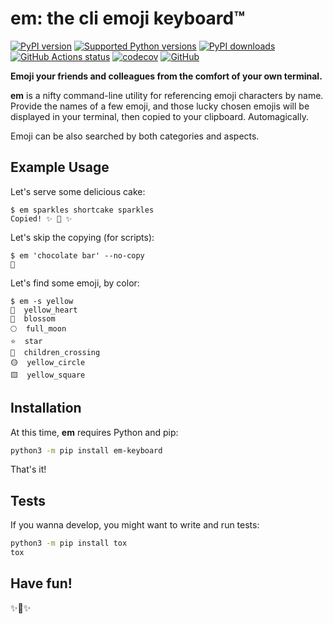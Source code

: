 # em: the cli emoji keyboard™

[![PyPI version](https://img.shields.io/pypi/v/em-keyboard.svg?logo=pypi&logoColor=FFE873)](https://pypi.org/project/em-keyboard/)
[![Supported Python versions](https://img.shields.io/pypi/pyversions/em-keyboard.svg?logo=python&logoColor=FFE873)](https://pypi.org/project/em-keyboard/)
[![PyPI downloads](https://img.shields.io/pypi/dm/em-keyboard.svg)](https://pypistats.org/packages/em-keyboard)
[![GitHub Actions status](https://github.com/hugovk/em-keyboard/workflows/Test/badge.svg)](https://github.com/hugovk/em-keyboard/actions)
[![codecov](https://codecov.io/gh/hugovk/em-keyboard/branch/main/graph/badge.svg)](https://codecov.io/gh/hugovk/em-keyboard)
[![GitHub](https://img.shields.io/github/license/hugovk/em-keyboard.svg)](LICENSE)

**Emoji your friends and colleagues from the comfort of your own
terminal.**

**em** is a nifty command-line utility for referencing emoji characters
by name. Provide the names of a few emoji, and those lucky chosen emojis
will be displayed in your terminal, then copied to your clipboard.
Automagically.

Emoji can be also searched by both categories and aspects.

## Example Usage

Let's serve some delicious cake:

<!-- [[[cog
from scripts.run_command import run
run("em sparkles shortcake sparkles")
]]] -->

```console
$ em sparkles shortcake sparkles
Copied! ✨ 🍰 ✨
```

<!-- [[[end]]] -->

Let's skip the copying (for scripts):

<!-- [[[cog run("em 'chocolate bar' --no-copy") ]]] -->

```console
$ em 'chocolate bar' --no-copy
🍫
```

<!-- [[[end]]] -->

Let's find some emoji, by color:

<!-- [[[cog run("em -s yellow") ]]] -->

```console
$ em -s yellow
💛  yellow_heart
🌼  blossom
🌕  full_moon
⭐  star
🚸  children_crossing
🟡  yellow_circle
🟨  yellow_square
```

<!-- [[[end]]] -->

## Installation

At this time, **em** requires Python and pip:

```sh
python3 -m pip install em-keyboard
```

That's it!

## Tests

If you wanna develop, you might want to write and run tests:

```sh
python3 -m pip install tox
tox
```

## Have fun!

✨🍰✨
